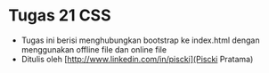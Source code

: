 # Tugas 21 CSS

- Tugas ini berisi menghubungkan bootstrap ke index.html dengan menggunakan offline file dan online file
- Ditulis oleh [http://www.linkedin.com/in/piscki](Piscki Pratama)
